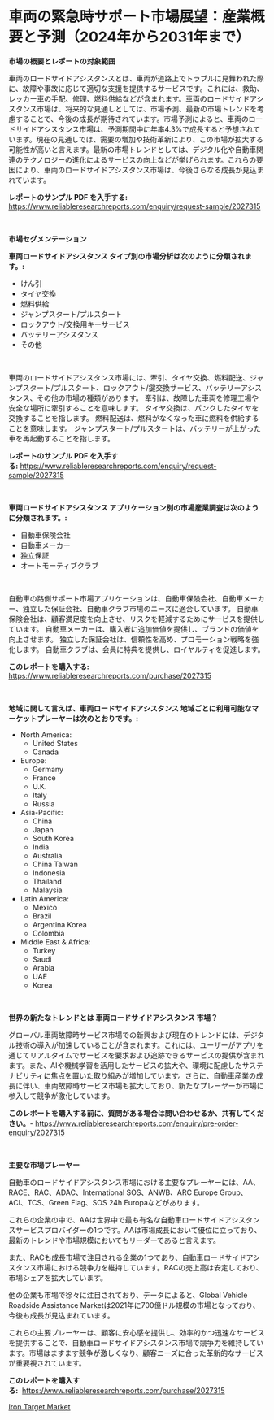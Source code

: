 <p><h1>車両の緊急時サポート市場展望：産業概要と予測（2024年から2031年まで）</h1></p><p><strong>市場の概要とレポートの対象範囲</strong></p>
<p><p>車両のロードサイドアシスタンスとは、車両が道路上でトラブルに見舞われた際に、故障や事故に応じて適切な支援を提供するサービスです。これには、救助、レッカー車の手配、修理、燃料供給などが含まれます。車両のロードサイドアシスタンス市場は、将来的な見通しとしては、市場予測、最新の市場トレンドを考慮することで、今後の成長が期待されています。市場予測によると、車両のロードサイドアシスタンス市場は、予測期間中に年率4.3%で成長すると予想されています。現在の見通しでは、需要の増加や技術革新により、この市場が拡大する可能性が高いと言えます。最新の市場トレンドとしては、デジタル化や自動車関連のテクノロジーの進化によるサービスの向上などが挙げられます。これらの要因により、車両のロードサイドアシスタンス市場は、今後さらなる成長が見込まれています。</p></p>
<p><strong>レポートのサンプル PDF を入手する:</strong> <a href="https://www.reliableresearchreports.com/enquiry/request-sample/2027315">https://www.reliableresearchreports.com/enquiry/request-sample/2027315</a></p>
<p>&nbsp;</p>
<p><strong>市場セグメンテーション</strong></p>
<p><strong>車両ロードサイドアシスタンス タイプ別の市場分析は次のように分類されます。:</strong></p>
<p><ul><li>けん引</li><li>タイヤ交換</li><li>燃料供給</li><li>ジャンプスタート/プルスタート</li><li>ロックアウト/交換用キーサービス</li><li>バッテリーアシスタンス</li><li>その他</li></ul></p>
<p>&nbsp;</p>
<p><p>車両のロードサイドアシスタンス市場には、牽引、タイヤ交換、燃料配送、ジャンプスタート/プルスタート、ロックアウト/鍵交換サービス、バッテリーアシスタンス、その他の市場の種類があります。 牽引は、故障した車両を修理工場や安全な場所に牽引することを意味します。 タイヤ交換は、パンクしたタイヤを交換することを指します。 燃料配送は、燃料がなくなった車に燃料を供給することを意味します。 ジャンプスタート/プルスタートは、バッテリーが上がった車を再起動することを指します。</p></p>
<p><strong>レポートのサンプル PDF を入手する:</strong>&nbsp;<a href="https://www.reliableresearchreports.com/enquiry/request-sample/2027315">https://www.reliableresearchreports.com/enquiry/request-sample/2027315</a></p>
<p>&nbsp;</p>
<p><strong> 車両ロードサイドアシスタンス アプリケーション別の市場産業調査は次のように分類されます。:</strong></p>
<p><ul><li>自動車保険会社</li><li>自動車メーカー</li><li>独立保証</li><li>オートモーティブクラブ</li></ul></p>
<p>&nbsp;</p>
<p><p>自動車の路側サポート市場アプリケーションは、自動車保険会社、自動車メーカー、独立した保証会社、自動車クラブ市場のニーズに適合しています。 自動車保険会社は、顧客満足度を向上させ、リスクを軽減するためにサービスを提供しています。 自動車メーカーは、購入者に追加価値を提供し、ブランドの価値を向上させます。 独立した保証会社は、信頼性を高め、プロモーション戦略を強化します。 自動車クラブは、会員に特典を提供し、ロイヤルティを促進します。</p></p>
<p><strong>このレポートを購入する:</strong>&nbsp; <a href="https://www.reliableresearchreports.com/purchase/2027315">https://www.reliableresearchreports.com/purchase/2027315</a></p>
<p>&nbsp;</p>
<p><strong>地域に関して言えば、車両ロードサイドアシスタンス 地域ごとに利用可能なマーケットプレーヤーは次のとおりです。:</strong></p>
<p><ul>
    <li>
        North America:
        <ul>
            <li>United States</li>
            <li>Canada</li>
        </ul>
    </li>
    <li>
        Europe:
        <ul>
            <li>Germany</li>
            <li>France</li>
            <li>U.K.</li>
            <li>Italy</li>
            <li>Russia</li>
        </ul>
    </li>
    <li>
        Asia-Pacific:
        <ul>
            <li>China</li>
            <li>Japan</li>
            <li>South Korea</li>
            <li>India</li>
            <li>Australia</li>
            <li>China Taiwan</li>
            <li>Indonesia</li>
            <li>Thailand</li>
            <li>Malaysia</li>
        </ul>
    </li>
    <li>
        Latin America:
        <ul>
            <li>Mexico</li>
            <li>Brazil</li>
            <li>Argentina Korea</li>
            <li>Colombia</li>
        </ul>
    </li>
    <li>
        Middle East & Africa:
        <ul>
            <li>Turkey</li>
            <li>Saudi</li>
            <li>Arabia</li>
            <li>UAE</li>
            <li>Korea</li>
        </ul>
    </li>
    </ul></p>
<p>&nbsp;</p>
<p><strong>世界の新たなトレンドとは 車両ロードサイドアシスタンス 市場？</strong></p>
<p><p>グローバル車両故障時サービス市場での新興および現在のトレンドには、デジタル技術の導入が加速していることが含まれます。これには、ユーザーがアプリを通じてリアルタイムでサービスを要求および追跡できるサービスの提供が含まれます。また、AIや機械学習を活用したサービスの拡大や、環境に配慮したサステナビリティに焦点を置いた取り組みが増加しています。さらに、自動車産業の成長に伴い、車両故障時サービス市場も拡大しており、新たなプレーヤーが市場に参入して競争が激化しています。</p></p>
<p><strong>このレポートを購入する前に、質問がある場合は問い合わせるか、共有してください。</strong>- <a href="https://www.reliableresearchreports.com/enquiry/pre-order-enquiry/2027315">https://www.reliableresearchreports.com/enquiry/pre-order-enquiry/2027315</a></p>
<p>&nbsp;</p>
<p><strong>主要な市場プレーヤー</strong></p>
<p><p>自動車のロードサイドアシスタンス市場における主要なプレーヤーには、AA、RACE、RAC、ADAC、International SOS、ANWB、ARC Europe Group、ACI、TCS、Green Flag、SOS 24h Europaなどがあります。</p><p>これらの企業の中で、AAは世界中で最も有名な自動車ロードサイドアシスタンスサービスプロバイダーの1つです。AAは市場成長において優位に立っており、最新のトレンドや市場規模においてもリーダーであると言えます。</p><p>また、RACも成長市場で注目される企業の1つであり、自動車ロードサイドアシスタンス市場における競争力を維持しています。RACの売上高は安定しており、市場シェアを拡大しています。</p><p>他の企業も市場で徐々に注目されており、データによると、Global Vehicle Roadside Assistance Marketは2021年に700億ドル規模の市場となっており、今後も成長が見込まれています。</p><p>これらの主要プレーヤーは、顧客に安心感を提供し、効率的かつ迅速なサービスを提供することで、自動車ロードサイドアシスタンス市場で競争力を維持しています。市場はますます競争が激しくなり、顧客ニーズに合った革新的なサービスが重要視されています。</p></p>
<p><strong>このレポートを購入する:</strong>&nbsp;&nbsp;<a href="https://www.reliableresearchreports.com/purchase/2027315">https://www.reliableresearchreports.com/purchase/2027315</a></p>
<p><p><a href="https://bubble-tree-ea4.notion.site/Iron-Target-Market-Size-and-Examines-its-Market-Scope-with-a-Primary-Focus-on-Growth-Opportunities-21da49a341424f7d8f419fffae3c1043">Iron Target Market</a></p></p>